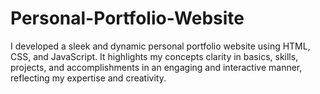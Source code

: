 # Personal-Portfolio-Website
I developed a sleek and dynamic personal portfolio website using HTML, CSS, and JavaScript. It highlights my concepts clarity in basics, skills, projects, and accomplishments in an engaging and interactive manner, reflecting my expertise and creativity.
